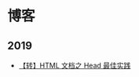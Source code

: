 # 博客

## 2019

- [【转】HTML 文档之 Head 最佳实践](https://hefengbao.github.io/blog/20191009-html-head-best-practices)